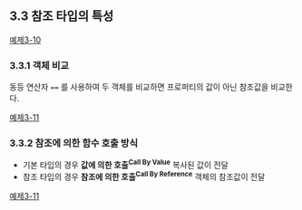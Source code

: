 ## 3.3 참조 타입의 특성
[예제3-10][3-10]

### 3.3.1 객체 비교
동등 연산자 `==` 를 사용하여 두 객체를 비교하면 프로퍼티의 값이 아닌 참조값을 비교한다.

[예제3-11][3-11]

### 3.3.2 참조에 의한 함수 호출 방식
- 기본 타입의 경우 **값에 의한 호출<sup>Call By Value</sup>** 복사된 값이 전달
- 참조 타입의 경우 **참조에 의한 호출<sup>Call By Reference</sup>** 객체의 참조값이 전달

[예제3-11][3-12]

[3-10]: ../src/ch3/ex3.10.html
[3-11]: ../src/ch3/ex3.11.html
[3-12]: ../src/ch3/ex3.12.html
